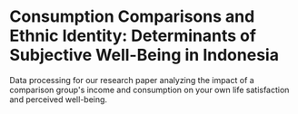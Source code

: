 # Consumption Comparisons and Ethnic Identity: Determinants of Subjective Well-Being in Indonesia
Data processing for our research paper analyzing the impact of a comparison group's income and consumption on your own life satisfaction and perceived well-being.
